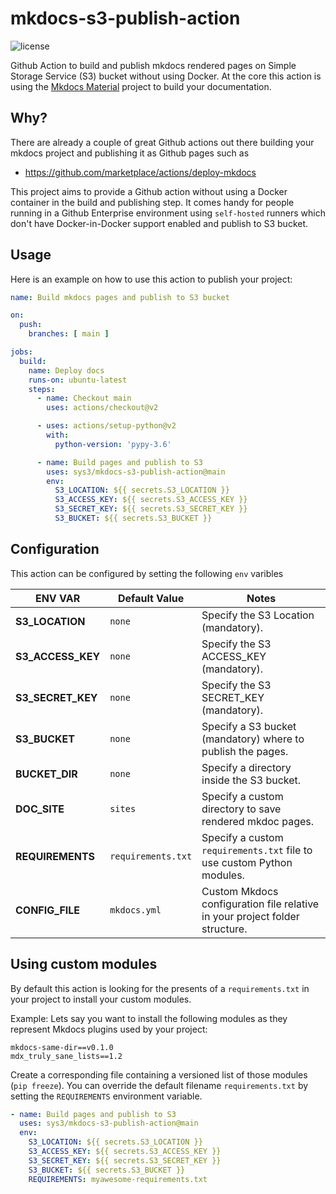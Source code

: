 # mkdocs-s3-publish-action

![license](https://img.shields.io/github/license/sys3/mkdocs-s3-publish-action)

Github Action to build and publish mkdocs rendered pages on Simple Storage Service (S3)
bucket without using Docker.
At the core this action is using the [Mkdocs Material](https://squidfunk.github.io/mkdocs-material/) project
to build your documentation.

## Why?

There are already a couple of great Github actions out there building your mkdocs project
and publishing it as Github pages such as

* <https://github.com/marketplace/actions/deploy-mkdocs>

This project aims to provide a Github action without using a Docker container in the build
and publishing step. It comes handy for people running in a Github Enterprise environment using
`self-hosted` runners which don't have Docker-in-Docker support enabled and publish to S3 bucket.

## Usage

Here is an example on how to use this action to publish your project:

```yaml
name: Build mkdocs pages and publish to S3 bucket

on:
  push:
    branches: [ main ]

jobs:
  build:
    name: Deploy docs
    runs-on: ubuntu-latest
    steps:
      - name: Checkout main
        uses: actions/checkout@v2

      - uses: actions/setup-python@v2
        with:
          python-version: 'pypy-3.6'

      - name: Build pages and publish to S3
        uses: sys3/mkdocs-s3-publish-action@main
        env:
          S3_LOCATION: ${{ secrets.S3_LOCATION }}
          S3_ACCESS_KEY: ${{ secrets.S3_ACCESS_KEY }}
          S3_SECRET_KEY: ${{ secrets.S3_SECRET_KEY }}
          S3_BUCKET: ${{ secrets.S3_BUCKET }}
```

## Configuration

This action can be configured by setting the following `env` varibles

| **ENV VAR**       | **Default Value**  | **Notes**                                                                   |
| ----------------- | ------------------ | --------------------------------------------------------------------------- |
| **S3_LOCATION**   | `none`             | Specify the S3 Location (mandatory).                                        |
| **S3_ACCESS_KEY** | `none`             | Specify the S3 ACCESS_KEY (mandatory).                                      |
| **S3_SECRET_KEY** | `none`             | Specify the S3 SECRET_KEY  (mandatory).                                     |
| **S3_BUCKET**     | `none`             | Specify a S3 bucket (mandatory) where to publish the pages.                 |
| **BUCKET_DIR**    | `none`             | Specify a directory inside the S3 bucket.                                   |
| **DOC_SITE**      | `sites`            | Specify a custom directory to save rendered mkdoc pages.                    |
| **REQUIREMENTS**  | `requirements.txt` | Specify a custom `requirements.txt` file to use custom Python modules.      |
| **CONFIG_FILE**   | `mkdocs.yml`       | Custom Mkdocs configuration file relative in your project folder structure. |

## Using custom modules

By default this action is looking for the presents of a `requirements.txt` in your project to install your custom modules.

Example: Lets say you want to install the following modules as they represent Mkdocs plugins used by your project:

```shell
mkdocs-same-dir==v0.1.0
mdx_truly_sane_lists==1.2
```

Create a corresponding file containing a versioned list of those modules (`pip freeze`). You can override the default filename `requirements.txt` by
setting the `REQUIREMENTS` environment variable.

```yaml
- name: Build pages and publish to S3
  uses: sys3/mkdocs-s3-publish-action@main
  env:
    S3_LOCATION: ${{ secrets.S3_LOCATION }}
    S3_ACCESS_KEY: ${{ secrets.S3_ACCESS_KEY }}
    S3_SECRET_KEY: ${{ secrets.S3_SECRET_KEY }}
    S3_BUCKET: ${{ secrets.S3_BUCKET }}
    REQUIREMENTS: myawesome-requirements.txt
```
